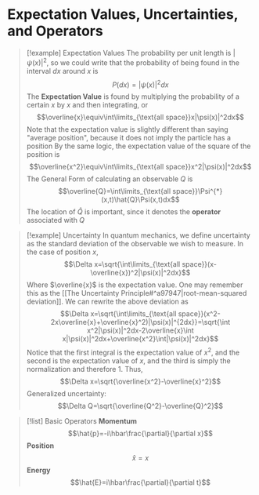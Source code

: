 # Expectation Values, Uncertainties, and Operators
>[!example] Expectation Values
>The probability per unit length is $|\psi(x)|^2$, so we could write that the probability of being found in the interval $dx$ around $x$ is $$P(dx)=|\psi(x)|^2dx$$
>The **Expectation Value** is found by multiplying the probability of a certain $x$ by $x$ and then integrating, or$$\overline{x}\equiv\int\limits_{\text{all space}}x|\psi(x)|^2dx$$
>Note that the expectation value is slightly different than saying "average position", because it does not imply the particle has a position
>By the same logic, the expectation value of the square of the position is$$\overline{x^2}\equiv\int\limits_{\text{all space}}x^2|\psi(x)|^2dx$$
>The General Form of calculating an observable $Q$ is$$\overline{Q}=\int\limits_{\text{all space}}\Psi^{*}(x,t)\hat{Q}\Psi(x,t)dx$$
>The location of $\hat{Q}$ is important, since it denotes the **operator** associated with $Q$

>[!example] Uncertainty
>In quantum mechanics, we define uncertainty as the standard deviation of the observable we wish to measure. In the case of position $x$,$$\Delta x=\sqrt{\int\limits_{\text{all space}}(x-\overline{x})^2|\psi(x)|^2dx}$$
>Where $\overline{x}$ is the expectation value.
>One may remember this as the [[The Uncertainty Principle#^a97947|root-mean-squared deviation]].
>We can rewrite the above deviation as$$\Delta x=\sqrt{\int\limits_{\text{all space}}(x^2-2x\overline{x}+\overline{x}^2)|\psi(x)|^{2dx}}=\sqrt{\int x^2|\psi(x)|^2dx-2\overline{x}\int x|\psi(x)|^2dx+\overline{x^2}\int|\psi(x)|^2dx}$$
>Notice that the first integral is the expectation value of $x^2$, and the second is the expectation value of $x$, and the third is simply the normalization and therefore $1$.
>Thus,$$\Delta x=\sqrt{\overline{x^2}-\overline{x}^2}$$
>Generalized uncertainty:$$\Delta Q=\sqrt{\overline{Q^2}-\overline{Q}^2}$$

>[!list] Basic Operators
>**Momentum**$$\hat{p}=-i\hbar\frac{\partial}{\partial x}$$
>**Position**$$\hat{x}=x$$
>**Energy**$$\hat{E}=i\hbar\frac{\partial}{\partial t}$$
